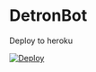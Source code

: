# DetronBot
Deploy to heroku

[![Deploy](https://www.herokucdn.com/deploy/button.svg)](https://heroku.com/deploy?template=https://github.com/xdipesh/DetronBot)
